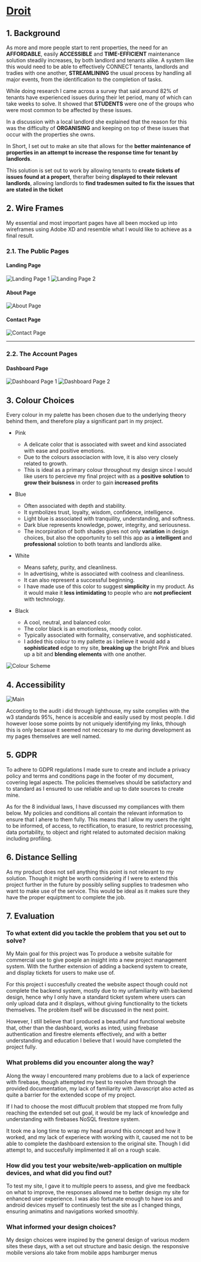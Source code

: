 # [Droit](https://github.com/JustGinger888/Droit)

## 1. Background

As more and more people start to rent properties, the need for an __AFFORDABLE__, easily __ACCESSIBLE__ and __TIME-EFFICIENT__ maintenance solution steadily increases, by both landlord and tenants alike. A system like this would need to be able to effectively CONNECT tenants, landlords and tradies with one another, __STREAMLINING__ the usual process by handling all major events, from the identification to the completion of tasks.

While doing research I came across a survey that said around 82% of tenants have experienced issues during their let period, many of which can take weeks to solve. It showed that __STUDENTS__ were one of the groups who were most common to be affected by these issues.

In a discussion with a local landlord she explained that the reason for this was the difficulty of __ORGANISING__ and keeping on top of these issues that occur with the properties she owns.

In Short, I set out to make an site that allows for the __better maintenance of properties in an attempt to increase the response time for tenant by landlords__.

This solution is set out to work by allowing tenants to __create tickets of issues found at a propert__, therafter being __displayed to their relevant landlords__, allowing landlords to __find tradesmen suited to fix the issues that are stated in the ticket__  

## 2. Wire Frames

My essential and most important pages have all been mocked up into wireframes using Adobe XD and resemble what I would like to achieve as a final result.

### 2.1. The Public Pages

#### Landing Page

![Landing Page 1](https://i.imgur.com/MM5It7I.png)
![Landing Page 2](https://i.imgur.com/l9fl4r9.png)

#### About Page

![About Page](https://i.imgur.com/MNgUU0h.png)

#### Contact Page

![Contact Page](https://i.imgur.com/QEE4HeS.png)

--------

### 2.2. The Account Pages

#### Dashboard Page

![Dashboard Page 1](https://i.imgur.com/o8oRJHb.png)
![Dashboard Page 2](https://i.imgur.com/cdINb1L.png)

## 3. Colour Choices

Every colour in my palette has been chosen due to the underlying theory behind them, and therefore play a significant part in my project.

* Pink
    * A delicate color that is associated with sweet and kind associated with ease and positive emotions.
    * Due to the colours associacion with love, it is also very closely related to growth.
    * This is ideal as a primary colour throughout my design since I would like users to percieve my final project with as a __positive solution__ to __grow their buisness__ in order to gain __increased profits__

* Blue
    * Often associated with depth and stability. 
    * It symbolizes trust, loyalty, wisdom, confidence, intelligence.
    * Light blue is associated with tranquility, understanding, and softness.
    * Dark blue represents knowledge, power, integrity, and seriousness.
    * The incorpiration of both shades gives not only __variation__ in design choices, but also the opportunity to sell this app as a __intelligent__ and __professional__ solotion to both teants and landlords alike.

* White
    * Means safety, purity, and cleanliness.
    * In advertising, white is associated with coolness and cleanliness. 
    * It can also represent a successful beginning.
    * I have made use of this color to suggest __simplicity__ in my product. As it would make it __less intimidating__ to people who are __not profiecient__ with technology.

* Black
    * A cool, neutral, and balanced color. 
    * The color black is an emotionless, moody color.
    * Typically associated with formality, conservative, and sophisticated.
    * I added this colour to my pallette as i believe it would add a __sophisticated__ edge to my site, __breaking up__ the bright Pink and blues up a bit and __blending elements__ with one another.

![Colour Scheme](https://i.imgur.com/b7m6B2l.png)

## 4. Accessibility

![Main](https://i.imgur.com/hR9u7eQ.png)

According to the audit i did through lighthouse, my ssite complies with the w3 standards 95%, hence is accesible and easily used by most people. I did however loose some points by not uniquely identifying my links, thhough this is only becasue it seemed not neccesary to me during development as my pages themselves are well named.

## 5. GDPR

To adhere to GDPR regulations I made sure to create and include a privacy policy and terms and conditions page in the footer of my document, covering legal aspects. The policies themselves should be satisfactory and to standard as I ensured to use reliable and up to date sources to create mine.

As for the 8 individual laws, I have discussed my compliances with them below. My policies and conditions all contain the relevant information to ensure that I ahere to them fully. This means that I allow my users the right to be informed, of access, to rectification, to erasure, to restrict processing, data portability, to object and right related to automated decision making including profiling.

## 6. Distance Selling

As my product does not sell anything this point is not relevant to my solution. Though it might be worth considering if I were to extend this project further in the future by possibly selling supplies to tradesmen who want to make use of the service. This would be ideal as it makes sure they have the proper equiptment to complete the job.

## 7. Evaluation

### To what extent did you tackle the problem that you set out to solve?

My Main goal for this project was To produce a website suitable for commercial use to give poeple an insight into a new project management system. With the further extension of adding a backend system to create, and display tickets for users to make use of.

For this project i succesfully created the website aspect though could not complete the backend system, mostly due to my unfamiliarity with backend design, hence why I only have a standard ticket system where users can only upload data and it displays, without giving functionality to the tickets themselves. The problem itself will be discussed in the next point.

However, I still believe that I produced a beautiful and functional website that, other than the dashboard, works as inted, using firebase authentication and firestre elements effectively, and with a better understanding and education I believe that I would have completed the project fully.

### What problems did you encounter along the way?

Along the wway I encountered many problems due to a lack of experience with firebase, though attempted my best to resolve them through the provided documentation, my lack of familiarity with Javascript also acted as quite a barrier for the extended scope of my project.

If I had to choose the most diffucult problem that stopped me from fully reaching the extended set out goal, it would be my lack of knowledge and understanding with firebases NoSQL firestore system. 

It took me a long time to wrap my head around this concept and how it worked, and my lack of experiece with working with it, caused me not to be able to complete the dashboard extension to the original site. Though I did attempt to, and succesfully implimented it all on a rough scale.

### How did you test your website/web-application on multiple devices, and what did you find out?

To test my site, I gave it to multiple peers to assess, and give me feedback on what to improve, the responses allowed me to better design my site for enhanced user experience. I was also fortunate enough to have ios and android devices myself to continuesly test the site as I changed things, ensuring animatins and navigations worked smoothly.

### What informed your design choices?

My design choices were inspired by the general design of various modern sites these days, with a set out structure and basic design. the responsive mobile versions alo take from mobile apps hamburger menus 

